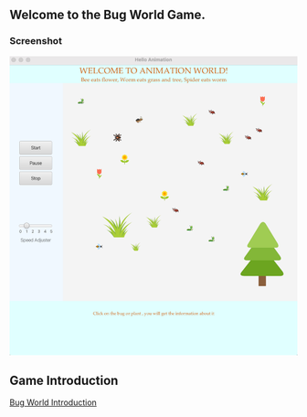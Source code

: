 ## Welcome to the Bug World Game.

### Screenshot
![BugWorld](https://raw.githubusercontent.com/Willa2023/bugworld/main/BugWorld.png?raw=true)

## Game Introduction
[Bug World Introduction](https://github.com/Willa2023/bugworld/blob/main/BugWorldAnimation.pdf)

